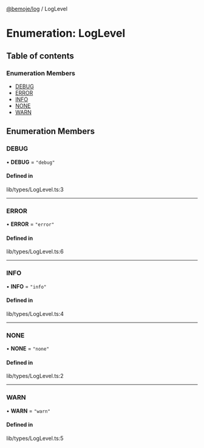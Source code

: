 [@bemoje/log](/docs/md/index.md) / LogLevel

# Enumeration: LogLevel

## Table of contents

### Enumeration Members

- [DEBUG](/docs/md/enums/LogLevel.md#debug)
- [ERROR](/docs/md/enums/LogLevel.md#error)
- [INFO](/docs/md/enums/LogLevel.md#info)
- [NONE](/docs/md/enums/LogLevel.md#none)
- [WARN](/docs/md/enums/LogLevel.md#warn)

## Enumeration Members

### DEBUG

• **DEBUG** = ``"debug"``

#### Defined in

lib/types/LogLevel.ts:3

___

### ERROR

• **ERROR** = ``"error"``

#### Defined in

lib/types/LogLevel.ts:6

___

### INFO

• **INFO** = ``"info"``

#### Defined in

lib/types/LogLevel.ts:4

___

### NONE

• **NONE** = ``"none"``

#### Defined in

lib/types/LogLevel.ts:2

___

### WARN

• **WARN** = ``"warn"``

#### Defined in

lib/types/LogLevel.ts:5
